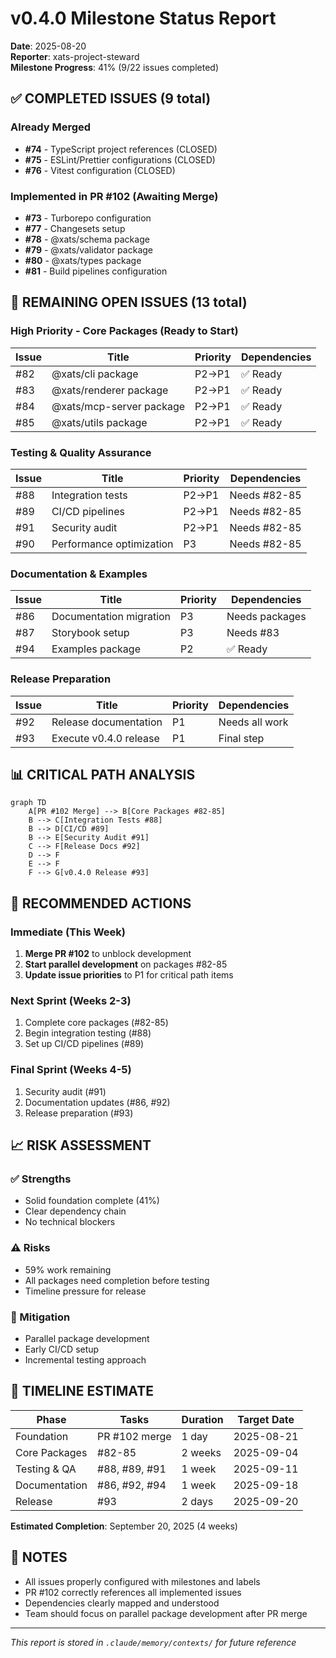 # v0.4.0 Milestone Status Report
**Date**: 2025-08-20  
**Reporter**: xats-project-steward  
**Milestone Progress**: 41% (9/22 issues completed)

## ✅ COMPLETED ISSUES (9 total)

### Already Merged
- **#74** - TypeScript project references (CLOSED)
- **#75** - ESLint/Prettier configurations (CLOSED)  
- **#76** - Vitest configuration (CLOSED)

### Implemented in PR #102 (Awaiting Merge)
- **#73** - Turborepo configuration
- **#77** - Changesets setup
- **#78** - @xats/schema package
- **#79** - @xats/validator package
- **#80** - @xats/types package
- **#81** - Build pipelines configuration

## 🔄 REMAINING OPEN ISSUES (13 total)

### High Priority - Core Packages (Ready to Start)
| Issue | Title | Priority | Dependencies |
|-------|-------|----------|--------------|
| #82 | @xats/cli package | P2→P1 | ✅ Ready |
| #83 | @xats/renderer package | P2→P1 | ✅ Ready |
| #84 | @xats/mcp-server package | P2→P1 | ✅ Ready |
| #85 | @xats/utils package | P2→P1 | ✅ Ready |

### Testing & Quality Assurance
| Issue | Title | Priority | Dependencies |
|-------|-------|----------|--------------|
| #88 | Integration tests | P2→P1 | Needs #82-85 |
| #89 | CI/CD pipelines | P2→P1 | Needs #82-85 |
| #91 | Security audit | P2→P1 | Needs #82-85 |
| #90 | Performance optimization | P3 | Needs #82-85 |

### Documentation & Examples
| Issue | Title | Priority | Dependencies |
|-------|-------|----------|--------------|
| #86 | Documentation migration | P3 | Needs packages |
| #87 | Storybook setup | P3 | Needs #83 |
| #94 | Examples package | P2 | ✅ Ready |

### Release Preparation
| Issue | Title | Priority | Dependencies |
|-------|-------|----------|--------------|
| #92 | Release documentation | P1 | Needs all work |
| #93 | Execute v0.4.0 release | P1 | Final step |

## 📊 CRITICAL PATH ANALYSIS

```mermaid
graph TD
    A[PR #102 Merge] --> B[Core Packages #82-85]
    B --> C[Integration Tests #88]
    B --> D[CI/CD #89]
    B --> E[Security Audit #91]
    C --> F[Release Docs #92]
    D --> F
    E --> F
    F --> G[v0.4.0 Release #93]
```

## 🎯 RECOMMENDED ACTIONS

### Immediate (This Week)
1. **Merge PR #102** to unblock development
2. **Start parallel development** on packages #82-85
3. **Update issue priorities** to P1 for critical path items

### Next Sprint (Weeks 2-3)
1. Complete core packages (#82-85)
2. Begin integration testing (#88)
3. Set up CI/CD pipelines (#89)

### Final Sprint (Weeks 4-5)
1. Security audit (#91)
2. Documentation updates (#86, #92)
3. Release preparation (#93)

## 📈 RISK ASSESSMENT

### ✅ Strengths
- Solid foundation complete (41%)
- Clear dependency chain
- No technical blockers

### ⚠️ Risks
- 59% work remaining
- All packages need completion before testing
- Timeline pressure for release

### 🎯 Mitigation
- Parallel package development
- Early CI/CD setup
- Incremental testing approach

## 📅 TIMELINE ESTIMATE

| Phase | Tasks | Duration | Target Date |
|-------|-------|----------|-------------|
| Foundation | PR #102 merge | 1 day | 2025-08-21 |
| Core Packages | #82-85 | 2 weeks | 2025-09-04 |
| Testing & QA | #88, #89, #91 | 1 week | 2025-09-11 |
| Documentation | #86, #92, #94 | 1 week | 2025-09-18 |
| Release | #93 | 2 days | 2025-09-20 |

**Estimated Completion**: September 20, 2025 (4 weeks)

## 📝 NOTES

- All issues properly configured with milestones and labels
- PR #102 correctly references all implemented issues
- Dependencies clearly mapped and understood
- Team should focus on parallel package development after PR merge

---
*This report is stored in `.claude/memory/contexts/` for future reference*